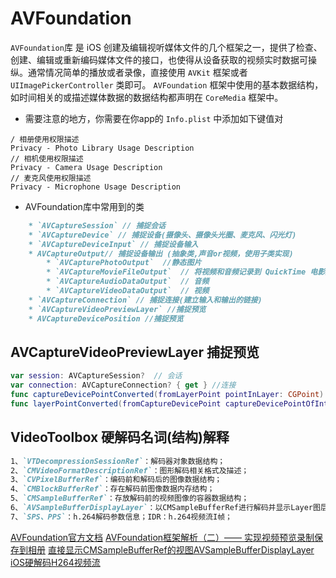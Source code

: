 # AVFoundation
`AVFoundation`库 是 iOS 创建及编辑视听媒体文件的几个框架之一，提供了检查、创建、编辑或重新编码媒体文件的接口，也使得从设备获取的视频实时数据可操纵。通常情况简单的播放或者录像，直接使用 `AVKit` 框架或者 `UIImagePickerController` 类即可。
`AVFoundation` 框架中使用的基本数据结构，如时间相关的或描述媒体数据的数据结构都声明在 `CoreMedia` 框架中。

* 需要注意的地方，你需要在你app的 `Info.plist` 中添加如下键值对
```
/ 相册使用权限描述
Privacy - Photo Library Usage Description
// 相机使用权限描述
Privacy - Camera Usage Description
// 麦克风使用权限描述
Privacy - Microphone Usage Description
```

* AVFoundation库中常用到的类
```markdown
    * `AVCaptureSession` // 捕捉会话
    * `AVCaptureDevice` // 捕捉设备(摄像头、摄像头光圈、麦克风、闪光灯)
    * `AVCaptureDeviceInput` // 捕捉设备输入
    * AVCaptureOutput// 捕捉设备输出 (抽象类,声音or视频，使用子类实现)
        * `AVCapturePhotoOutput`  //静态图片
        * `AVCaptureMovieFileOutput`  // 将视频和音频记录到 QuickTime 电影文件的捕获输出
        * `AVCaptureAudioDataOutput`  // 音频
        * `AVCaptureVideoDataOutput`  // 视频
    * `AVCaptureConnection` // 捕捉连接(建立输入和输出的链接)
    * `AVCaptureVideoPreviewLayer` //捕捉预览
    * AVCaptureDevicePosition //捕捉预览
```

## AVCaptureVideoPreviewLayer 捕捉预览
```swift
var session: AVCaptureSession?  // 会话
var connection: AVCaptureConnection? { get } //连接
func captureDevicePointConverted(fromLayerPoint pointInLayer: CGPoint) -> CGPoint //屏幕坐标系转换为 摄像头坐标
func layerPointConverted(fromCaptureDevicePoint captureDevicePointOfInterest: CGPoint) -> CGPoint // 摄像头坐标转换为屏幕坐标
```


## VideoToolbox 硬解码名词(结构)解释
```markdown
1、`VTDecompressionSessionRef`：解码器对象数据结构；
2、`CMVideoFormatDescriptionRef`：图形解码相关格式及描述；
3、`CVPixelBufferRef`：编码前和解码后的图像数据结构；
4、`CMBlockBufferRef`：存在解码前图像数据内存结构；
5、`CMSampleBufferRef`：存放解码前的视频图像的容器数据结构；
6、`AVSampleBufferDisplayLayer`：以CMSampleBufferRef进行解码并显示Layer图层；
7、`SPS、PPS`：h.264解码参数信息；IDR：h.264视频流I帧；
```

[AVFoundation官方文档](https://developer.apple.com/av-foundation/)
[AVFoundation框架解析（二）—— 实现视频预览录制保存到相册](https://www.jianshu.com/p/81d17b92fb1b)
[直接显示CMSampleBufferRef的视图AVSampleBufferDisplayLayer](https://blog.csdn.net/Xoxo_x/article/details/84039012)
[iOS硬解码H264视频流](https://www.jianshu.com/p/a716dce3b862)